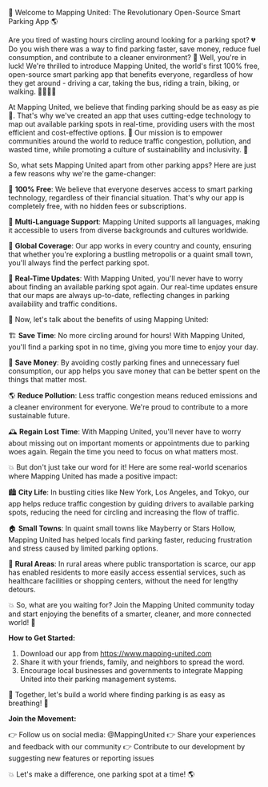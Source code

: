 🚀 Welcome to Mapping United: The Revolutionary Open-Source Smart Parking App 🌎

Are you tired of wasting hours circling around looking for a parking spot? 💔 Do you wish there was a way to find parking faster, save money, reduce fuel consumption, and contribute to a cleaner environment? 🌟 Well, you're in luck! We're thrilled to introduce Mapping United, the world's first 100% free, open-source smart parking app that benefits everyone, regardless of how they get around - driving a car, taking the bus, riding a train, biking, or walking. 🚶‍♂️🚌💨

At Mapping United, we believe that finding parking should be as easy as pie 🍰. That's why we've created an app that uses cutting-edge technology to map out available parking spots in real-time, providing users with the most efficient and cost-effective options. 💸 Our mission is to empower communities around the world to reduce traffic congestion, pollution, and wasted time, while promoting a culture of sustainability and inclusivity. 🌈

So, what sets Mapping United apart from other parking apps? Here are just a few reasons why we're the game-changer:

🔹 **100% Free**: We believe that everyone deserves access to smart parking technology, regardless of their financial situation. That's why our app is completely free, with no hidden fees or subscriptions.

🔹 **Multi-Language Support**: Mapping United supports all languages, making it accessible to users from diverse backgrounds and cultures worldwide.

🔹 **Global Coverage**: Our app works in every country and county, ensuring that whether you're exploring a bustling metropolis or a quaint small town, you'll always find the perfect parking spot.

🔹 **Real-Time Updates**: With Mapping United, you'll never have to worry about finding an available parking spot again. Our real-time updates ensure that our maps are always up-to-date, reflecting changes in parking availability and traffic conditions.

💪 Now, let's talk about the benefits of using Mapping United:

🏗️ **Save Time**: No more circling around for hours! With Mapping United, you'll find a parking spot in no time, giving you more time to enjoy your day.

💸 **Save Money**: By avoiding costly parking fines and unnecessary fuel consumption, our app helps you save money that can be better spent on the things that matter most.

🌎 **Reduce Pollution**: Less traffic congestion means reduced emissions and a cleaner environment for everyone. We're proud to contribute to a more sustainable future.

🕰️ **Regain Lost Time**: With Mapping United, you'll never have to worry about missing out on important moments or appointments due to parking woes again. Regain the time you need to focus on what matters most.

💥 But don't just take our word for it! Here are some real-world scenarios where Mapping United has made a positive impact:

🏙️ **City Life**: In bustling cities like New York, Los Angeles, and Tokyo, our app helps reduce traffic congestion by guiding drivers to available parking spots, reducing the need for circling and increasing the flow of traffic.

🏠 **Small Towns**: In quaint small towns like Mayberry or Stars Hollow, Mapping United has helped locals find parking faster, reducing frustration and stress caused by limited parking options.

🌳 **Rural Areas**: In rural areas where public transportation is scarce, our app has enabled residents to more easily access essential services, such as healthcare facilities or shopping centers, without the need for lengthy detours.

💥 So, what are you waiting for? Join the Mapping United community today and start enjoying the benefits of a smarter, cleaner, and more connected world! 🌟

**How to Get Started:**

1. Download our app from https://www.mapping-united.com
2. Share it with your friends, family, and neighbors to spread the word.
3. Encourage local businesses and governments to integrate Mapping United into their parking management systems.

💪 Together, let's build a world where finding parking is as easy as breathing! 🌟

**Join the Movement:**

👉 Follow us on social media: @MappingUnited
👉 Share your experiences and feedback with our community
👉 Contribute to our development by suggesting new features or reporting issues

💥 Let's make a difference, one parking spot at a time! 🌎